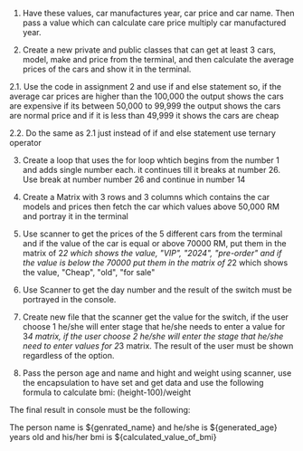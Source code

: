 1. Have these values, car manufactures year, car price and car name. Then pass a value which can calculate care price multiply car manufactured year.

2. Create a new private and public classes that can get at least 3 cars, model, make and price from the terminal, and then calculate the average prices of the cars and show it in the terminal.

2.1. Use the code in assignment 2 and use if and else statement so, if the average car prices are higher than the 100,000 the output shows the cars are expensive if its between 50,000 to 99,999 the output shows the cars are normal price and if it is less than 49,999 it shows the cars are cheap

2.2. Do the same as 2.1 just instead of if and else statement use ternary operator

3. Create a loop that uses the for loop whtich begins from the number 1 and adds single number each. it continues till it breaks at number 26. Use break at number number 26 and continue in number 14

4. Create a Matrix with 3 rows and 3 columns which contains the car models and prices then fetch the car which values above 50,000 RM and portray it in the terminal

5. Use scanner to get the prices of the 5 different cars from the terminal and if the value of the car is equal or above 70000 RM, put them in the matrix of 2*2 which shows the value, "VIP", "2024", "pre-order" and if the value is below the 70000 put them in the matrix of 2*2 which shows the value, "Cheap", "old", "for sale" 

6. Use Scanner to get the day number and the result of the switch must be portrayed in the console.

7. Create new file that the scanner get the value for the switch, if the user choose 1 he/she will enter stage that he/she needs to enter a value for 3*4 matrix, if the user choose 2 he/she will enter the stage that he/she need to enter values for 2*3 matrix. The result of the user must be shown regardless of the option.

8. Pass the person age and name and hight and weight using scanner, use the encapsulation to have set and get data and use the following formula to calculate bmi:
(height-100)/weight

The final result in console must be the following:

The person name is ${genrated_name} and he/she is ${generated_age} years old and his/her bmi is ${calculated_value_of_bmi}